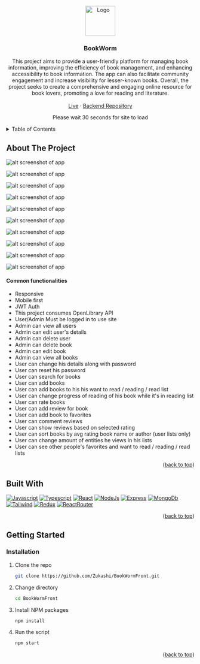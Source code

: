







<!-- PROJECT LOGO -->
<br />
<div align="center">
  <a href="https://github.com/Zukashi/BookWormFront">
    <img src="https://cdn-icons-png.flaticon.com/512/2490/2490295.png" alt="Logo" width="80" height="80">
  </a>

<h3 align="center">BookWorm</h3>

  <p align="center">
    This project aims to provide a user-friendly platform for managing book information, improving the efficiency of book management, and enhancing accessibility to    book information. The app can also facilitate community engagement and increase visibility for lesser-known books. Overall, the project seeks to create a comprehensive and engaging online resource for book lovers, promoting a love for reading and literature.
    <br/>
    <br/>
    <a href="https://book-worm-kjh8.onrender.com">Live</a>
    ·
    <a href="https://github.com/Zukashi/BookWormBack">Backend Repository</a>
   
  </p>
  <p>Please wait 30 seconds for site to load</p>
</div>



<!-- TABLE OF CONTENTS -->
<details>
  <summary>Table of Contents</summary>
  <ol>
    <li>
      <a href="#about-the-project">About The Project</a>
      <ul>
        <li><a href="#common-functionalities">Common Functionalities</a></li>
        <li><a href="#built-with">Built With</a></li>
      </ul>
    </li>
    <li>
      <a href="#getting-started">Getting Started</a>
      <ul>
        <li><a href="#installation">Installation</a></li>
      </ul>
    </li>
  </ol>
</details>



<!-- ABOUT THE PROJECT -->
## About The Project


![alt screenshot of app](https://i.imgur.com/DXTDK2r.jpeg)

![alt screenshot of app](https://i.imgur.com/L6bhs01.jpeg)

![alt screenshot of app](https://i.imgur.com/RFEPVWs.png)

![alt screenshot of app](https://i.imgur.com/2ZYU4hy.png)

![alt screenshot of app](https://i.imgur.com/eNTJT46.png)

![alt screenshot of app](https://i.imgur.com/jhcsJcm.png)

![alt screenshot of app](https://i.imgur.com/PMviI6a.png)

![alt screenshot of app](https://i.imgur.com/YNeeEJM.png)

![alt screenshot of app](https://i.imgur.com/7ZeftOs.jpeg)

![alt screenshot of app](https://i.imgur.com/odflOyV.jpeg)
#### Common functionalities
* Responsive
* Mobile first
* JWT Auth
* This project consumes OpenLibrary API
* User/Admin Must be logged in to use site 
* Admin can view all users
* Admin can edit user's details
* Admin can delete user
* Admin can delete book
* Admin can edit book
* Admin can view all books
* User can change his details along with password
* User can reset his password 
* User can search for books 
* User can add books
* User can add books to his his want to read / reading / read list
* User can change progress of reading of his book while it's in reading list
* User can rate books 
* User can add review for book
* User can add book to favorites
* User can comment reviews
* User can show reviews based on selected rating
* User can sort books by avg rating book name or author (user lists only)
* User can change amount of entities he views in his lists
* User can see other people's favorites and want to read / reading / read lists



<p align="right">(<a href="#readme-top">back to top</a>)</p>



## Built With
 [![Javascript](https://img.shields.io/badge/JavaScript-F7DF1E?style=for-the-badge&logo=javascript&logoColor=black)](https://www.ecmascript.org/)
 [![Typescript](https://img.shields.io/badge/typescript-1DA1F2?style=for-the-badge&logo=typescript&logoColor=white)](https://typescriptlang.org/)
 [![React][React.js]][React-url]
 [![NodeJs](https://img.shields.io/badge/Node.js-43853D?style=for-the-badge&logo=node.js&logoColor=white)](https://nodejs.org/)
 [![Express](https://img.shields.io/badge/Express.js-404D59?style=for-the-badge)](https://expressjs.com/)
 [![MongoDb](https://img.shields.io/badge/MongoDB-409C52?style=for-the-badge&logo=mongodb&logoColor=green)](https://mongodb.com/)
 [![Tailwind](https://img.shields.io/badge/Tailwind_CSS-38B2AC?style=for-the-badge&logo=tailwind-css&logoColor=white)](https://tailwindcss.com/)
 [![Redux](https://img.shields.io/badge/Redux-593D88?style=for-the-badge&logo=redux&logoColor=white)](https://redux.js.org/)
 [![ReactRouter](https://img.shields.io/badge/React_Router-CA4245?style=for-the-badge&logo=react-router&logoColor=white)](https://reactrouter.com/)


<p align="right">(<a href="#readme-top">back to top</a>)</p>



<!-- GETTING STARTED -->
## Getting Started




### Installation

1. Clone the repo
   ```sh
   git clone https://github.com/Zukashi/BookWormFront.git
   ```
2. Change directory
    ```sh
    cd BookWormFront
    ```
3. Install NPM packages
   ```sh
   npm install
   ```
4. Run the script
   ```sh
   npm start
   ```

<p align="right">(<a href="#readme-top">back to top</a>)</p>






<!-- MARKDOWN LINKS & IMAGES -->
<!-- https://www.markdownguide.org/basic-syntax/#reference-style-links -->
[contributors-shield]: https://img.shields.io/github/contributors/github_username/repo_name.svg?style=for-the-badge
[contributors-url]: https://github.com/github_username/repo_name/graphs/contributors
[forks-shield]: https://img.shields.io/github/forks/github_username/repo_name.svg?style=for-the-badge
[forks-url]: https://github.com/github_username/repo_name/network/members
[stars-shield]: https://img.shields.io/github/stars/github_username/repo_name.svg?style=for-the-badge
[stars-url]: https://github.com/github_username/repo_name/stargazers
[issues-shield]: https://img.shields.io/github/issues/github_username/repo_name.svg?style=for-the-badge
[issues-url]: https://github.com/github_username/repo_name/issues
[license-shield]: https://img.shields.io/github/license/github_username/repo_name.svg?style=for-the-badge
[license-url]: https://github.com/github_username/repo_name/blob/master/LICENSE.txt
[linkedin-url]: https://linkedin.com/in/linkedin_username
[product-screenshot]: images/screenshot.png
[Next-url]: https://nextjs.org/
[React.js]: https://img.shields.io/badge/React-20232A?style=for-the-badge&logo=react&logoColor=61DAFB
[React-url]: https://reactjs.org/
[Vue.js]: https://img.shields.io/badge/Vue.js-35495E?style=for-the-badge&logo=vuedotjs&logoColor=4FC08D
[Vue-url]: https://vuejs.org/
[Angular.io]: https://img.shields.io/badge/Angular-DD0031?style=for-the-badge&logo=angular&logoColor=white
[Svelte.dev]: https://img.shields.io/badge/Svelte-4A4A55?style=for-the-badge&logo=svelte&logoColor=FF3E00
[Svelte-url]: https://svelte.dev/
[Laravel.com]: https://img.shields.io/badge/Laravel-FF2D20?style=for-the-badge&logo=laravel&logoColor=white
[Laravel-url]: https://laravel.com
[Bootstrap.com]: https://img.shields.io/badge/Bootstrap-563D7C?style=for-the-badge&logo=bootstrap&logoColor=white
[Bootstrap-url]: https://getbootstrap.com
[JQuery.com]: https://img.shields.io/badge/jQuery-0769AD?style=for-the-badge&logo=jquery&logoColor=white
[JQuery-url]: https://jquery.com 
